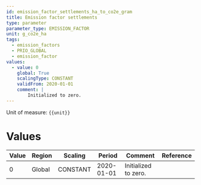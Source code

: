```yaml
---
id: emission_factor_settlements_ha_to_co2e_gram
title: Emission factor settlements
type: parameter
parameter_type: EMISSION_FACTOR
unit: g_co2e_ha
tags:
  - emission_factors
  - PRIO_GLOBAL
  - emission_factor
values:
  - value: 0
    global: True
    scalingType: CONSTANT
    validFrom: 2020-01-01
    comment: |
        Initialized to zero.
---
```



Unit of measure: `{{unit}}`


# Values


| Value | Region | Scaling | Period | Comment | Reference |
|-------|--------|---------|--------|---------|-----------|
| 0 | Global | CONSTANT | 2020-01-01 | Initialized to zero. |  |


